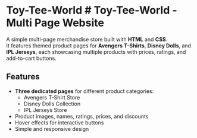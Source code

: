 # Toy-Tee-World                                                                                                                                                                 # Toy-Tee-World - Multi Page Website
A simple multi-page merchandise store built with **HTML** and **CSS**.  
It features themed product pages for **Avengers T-Shirts**, **Disney Dolls**, and **IPL Jerseys**, each showcasing multiple products with prices, ratings, and add-to-cart buttons.

## Features
- **Three dedicated pages** for different product categories:
  - Avengers T-Shirt Store
  - Disney Dolls Collection
  - IPL Jerseys Store
- Product images, names, ratings, prices, and discounts
- Hover effects for interactive buttons
- Simple and responsive design 
